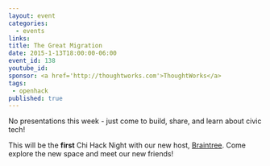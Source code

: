 ```yaml
---
layout: event
categories: 
  - events
links:
title: The Great Migration
date: 2015-1-13T18:00:00-06:00
event_id: 138
youtube_id:
sponsor: <a href='http://thoughtworks.com'>ThoughtWorks</a>
tags: 
 - openhack
published: true
---
```


No presentations this week - just come to build, share, and learn about civic tech!

This will be the **first** Chi Hack Night with our new host, [Braintree](https://www.braintreepayments.com/). Come explore the new space and meet our new friends!